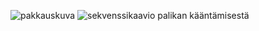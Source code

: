 ![pakkauskuva](https://github.com/LauraACodes/ot-harjoitustyo/tree/master/dokumentaatio/kuvat/pakkauskuva.jpg)
![sekvenssikaavio palikan kääntämisestä](https://github.com/LauraACodes/ot-harjoitustyo/tree/master/dokumentaatio/kuvat/sekvenssikaavio.jpg)
